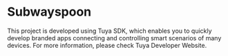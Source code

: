 # Subwayspoon
This project is developed using Tuya SDK, which enables you to quickly develop branded apps connecting and controlling smart scenarios of many devices.  For more information, please check Tuya Developer Website. 

